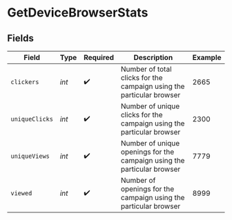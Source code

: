 # GetDeviceBrowserStats


## Fields

| Field                                                                   | Type                                                                    | Required                                                                | Description                                                             | Example                                                                 |
| ----------------------------------------------------------------------- | ----------------------------------------------------------------------- | ----------------------------------------------------------------------- | ----------------------------------------------------------------------- | ----------------------------------------------------------------------- |
| `clickers`                                                              | *int*                                                                   | :heavy_check_mark:                                                      | Number of total clicks for the campaign using the particular browser    | 2665                                                                    |
| `uniqueClicks`                                                          | *int*                                                                   | :heavy_check_mark:                                                      | Number of unique clicks for the campaign using the particular browser   | 2300                                                                    |
| `uniqueViews`                                                           | *int*                                                                   | :heavy_check_mark:                                                      | Number of unique openings for the campaign using the particular browser | 7779                                                                    |
| `viewed`                                                                | *int*                                                                   | :heavy_check_mark:                                                      | Number of openings for the campaign using the particular browser        | 8999                                                                    |